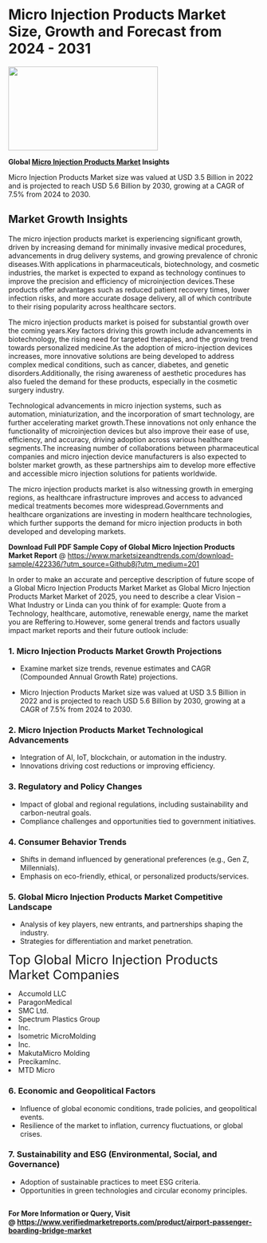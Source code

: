 <H1>Micro Injection Products Market Size, Growth and Forecast from 2024 - 2031</H1><img class="aligncenter size-medium wp-image-584254" src="https://thirdeyenews.in/wp-content/uploads/2024/09/Global-Market-Research-300x168.jpeg" alt="" width="300" height="168" /><p><strong>Global&nbsp;<a href="https://www.marketsizeandtrends.com/download-sample/422336/?utm_source=Github8j?utm_medium=201">Micro Injection Products Market</a> Insights</strong></p><p>Micro Injection Products Market size was valued at USD 3.5 Billion in 2022 and is projected to reach USD 5.6 Billion by 2030, growing at a CAGR of 7.5% from 2024 to 2030.</p><p><h2>Market Growth Insights</h2> <p>The micro injection products market is experiencing significant growth, driven by increasing demand for minimally invasive medical procedures, advancements in drug delivery systems, and growing prevalence of chronic diseases.With applications in pharmaceuticals, biotechnology, and cosmetic industries, the market is expected to expand as technology continues to improve the precision and efficiency of microinjection devices.These products offer advantages such as reduced patient recovery times, lower infection risks, and more accurate dosage delivery, all of which contribute to their rising popularity across healthcare sectors.</p> <p>The micro injection products market is poised for substantial growth over the coming years.Key factors driving this growth include advancements in biotechnology, the rising need for targeted therapies, and the growing trend towards personalized medicine.As the adoption of micro-injection devices increases, more innovative solutions are being developed to address complex medical conditions, such as cancer, diabetes, and genetic disorders.Additionally, the rising awareness of aesthetic procedures has also fueled the demand for these products, especially in the cosmetic surgery industry.</p> <p>Technological advancements in micro injection systems, such as automation, miniaturization, and the incorporation of smart technology, are further accelerating market growth.These innovations not only enhance the functionality of microinjection devices but also improve their ease of use, efficiency, and accuracy, driving adoption across various healthcare segments.The increasing number of collaborations between pharmaceutical companies and micro injection device manufacturers is also expected to bolster market growth, as these partnerships aim to develop more effective and accessible micro injection solutions for patients worldwide.</p> <p>The micro injection products market is also witnessing growth in emerging regions, as healthcare infrastructure improves and access to advanced medical treatments becomes more widespread.Governments and healthcare organizations are investing in modern healthcare technologies, which further supports the demand for micro injection products in both developed and developing markets.</p> <p><span class=""><strong>Download Full PDF Sample Copy of Global Micro Injection Products Market Report</strong> @ <a href="https://www.marketsizeandtrends.com/download-sample/422336/?utm_source=Github8j?utm_medium=201" target="_blank">https://www.marketsizeandtrends.com/download-sample/422336/?utm_source=Github8j?utm_medium=201</a></span></p><p>In order to make an accurate and perceptive description of future scope of a Global&nbsp;Micro Injection Products Market Market as Global&nbsp;Micro Injection Products Market Market of 2025, you need to describe a clear Vision &ndash; What Industry or Linda can you think of for example: Quote from a Technology, healthcare, automotive, renewable energy, name the market you are Reffering to.However, some general trends and factors usually impact market reports and their future outlook include:</p><h3>1.&nbsp;<strong>Micro Injection Products Market Growth Projections</strong></h3><ul><li>Examine market size trends, revenue estimates and CAGR (Compounded Annual Growth Rate) projections.</li><li><p>Micro Injection Products Market size was valued at USD 3.5 Billion in 2022 and is projected to reach USD 5.6 Billion by 2030, growing at a CAGR of 7.5% from 2024 to 2030.</p></li></ul><h3>2.&nbsp;<strong>Micro Injection Products Market Technological Advancements</strong></h3><ul><li>Integration of AI, IoT, blockchain, or automation in the industry.</li><li>Innovations driving cost reductions or improving efficiency.</li></ul><h3>3.&nbsp;<strong>Regulatory and Policy Changes</strong></h3><ul><li>Impact of global and regional regulations, including sustainability and carbon-neutral goals.</li><li>Compliance challenges and opportunities tied to government initiatives.</li></ul><h3>4.&nbsp;<strong>Consumer Behavior Trends</strong></h3><ul><li>Shifts in demand influenced by generational preferences (e.g., Gen Z, Millennials).</li><li>Emphasis on eco-friendly, ethical, or personalized products/services.</li></ul><h3>5.&nbsp;<strong>Global Micro Injection Products Market Competitive Landscape</strong></h3><ul><li>Analysis of key players, new entrants, and partnerships shaping the industry.</li><li>Strategies for differentiation and market penetration.</li></ul><p data-pm-slice="1 1 []"><span style="color: inherit; font-family: inherit; font-size: 25px;">Top Global Micro Injection Products Market Companies</span></p><div class="" data-test-id=""><p><li>Accumold LLC</li><li> ParagonMedical</li><li> SMC Ltd.</li><li> Spectrum Plastics Group</li><li>Inc.</li><li> lsometric MicroMolding</li><li> Inc.</li><li> MakutaMicro Molding</li><li> PrecikamInc.</li><li> MTD Micro</li></p></div><h3>6.&nbsp;<strong>Economic and Geopolitical Factors</strong></h3><ul><li>Influence of global economic conditions, trade policies, and geopolitical events.</li><li>Resilience of the market to inflation, currency fluctuations, or global crises.</li></ul><h3>7.&nbsp;<strong>Sustainability and ESG (Environmental, Social, and Governance)</strong></h3><ul><li>Adoption of sustainable practices to meet ESG criteria.</li><li>Opportunities in green technologies and circular economy principles.</li></ul><h2><strong style="font-size: 14px;">For More Information or Query, Visit @&nbsp;</strong><a style="background-color: #ffffff; font-size: 14px;" href="https://www.marketsizeandtrends.com/report/micro-injection-products-market/" target="_blank">https://www.verifiedmarketreports.com/product/airport-passenger-boarding-bridge-market</a></h2>